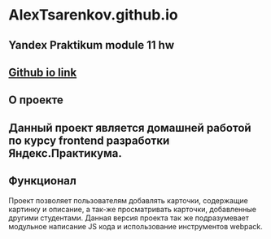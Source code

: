 # AlexTsarenkov.github.io
## Yandex Praktikum module 11 hw
[Github io link](https://alextsarenkov.github.io/)
---
## О проекте
Данный проект является домашней работой по курсу frontend разработки Яндекс.Практикума.
---
## Функционал
Проект позволяет пользователям добавлять карточки, содержащие картинку и описание, а так-же просматривать карточки, добавленные другими студентами. Данная версия проекта так же подразумевает модульное написание JS кода и использование инструментов webpack.